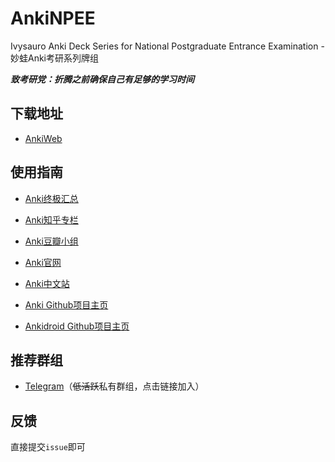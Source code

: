 # AnkiNPEE

Ivysauro Anki Deck Series for National Postgraduate Entrance Examination - 妙蛙Anki考研系列牌组

***致考研党：折腾之前确保自己有足够的学习时间***

## 下载地址

- [AnkiWeb](https://ankiweb.net/shared/byauthor/934622764)

## 使用指南

- [Anki终极汇总](https://zhuanlan.zhihu.com/p/21328602)
- [Anki知乎专栏](https://zhuanlan.zhihu.com/-anki)
- [Anki豆瓣小组](https://www.douban.com/group/577207)


- [Anki官网](https://ankiweb.net)
- [Anki中文站](https://ankichina.net)


- [Anki Github项目主页](https://github.com/ankitects/anki)
- [Ankidroid Github项目主页](https://github.com/ankidroid/Anki-Android)

## 推荐群组

- [Telegram](https://t.me/joinchat/KVQwdlOdM37Cs4_tTMZUAw)（~~低活跃~~私有群组，点击链接加入）

## 反馈

直接提交`issue`即可

